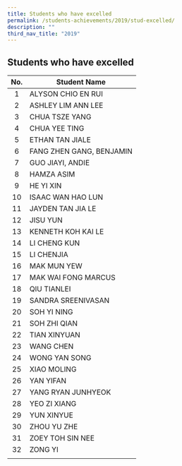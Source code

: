 ```yaml
---
title: Students who have excelled
permalink: /students-achievements/2019/stud-excelled/
description: ""
third_nav_title: "2019"
---
```

## Students who have excelled

| **No.**  | **Student Name**  |
|:-:|---|
| 1  | ALYSON CHIO EN RUI  |
| 2  | ASHLEY LIM ANN LEE  |
| 3  | CHUA TSZE YANG |
| 4  | CHUA YEE TING  |
| 5  | ETHAN TAN JIALE  |
| 6  |FANG ZHEN GANG, BENJAMIN |
| 7  | GUO JIAYI, ANDIE  |
| 8  | HAMZA ASIM  |
| 9  | HE YI XIN  |
| 10  | ISAAC WAN HAO LUN  |
| 11  | JAYDEN TAN JIA LE  |
| 12  | JISU YUN  |
| 13  |KENNETH KOH KAI LE  |
| 14  | LI CHENG KUN  |
| 15  | LI CHENJIA  |
|  16 | MAK MUN YEW  |
| 17  | MAK WAI FONG MARCUS  |
| 18  | QIU TIANLEI  |
|  19 | SANDRA SREENIVASAN |
| 20  | SOH YI NING  |
| 21  | SOH ZHI QIAN  |
| 22  | TIAN XINYUAN  |
| 23  | WANG CHEN |
| 24  | WONG YAN SONG  |
| 25  | XIAO MOLING  |
| 26  | YAN YIFAN  |
| 27  |YANG RYAN JUNHYEOK  |
| 28  |  YEO ZI XIANG |
| 29  | YUN XINYUE  |
|30   |ZHOU YU ZHE  |
| 31  | ZOEY TOH SIN NEE  |
| 32  | ZONG YI  |
|   |   |